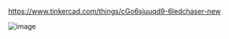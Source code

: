https://www.tinkercad.com/things/cGo6sjuuqd9-6ledchaser-new

![image](https://github.com/user-attachments/assets/a53eaee9-9ae8-4533-b410-5cde80a307f8)
